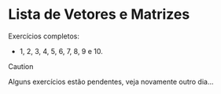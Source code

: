 # Lista de Vetores e Matrizes
Exercícios completos:
- 1, 2, 3, 4, 5, 6, 7, 8, 9 e 10.

> [!CAUTION]
> Alguns exercícios estão pendentes, veja novamente outro dia...